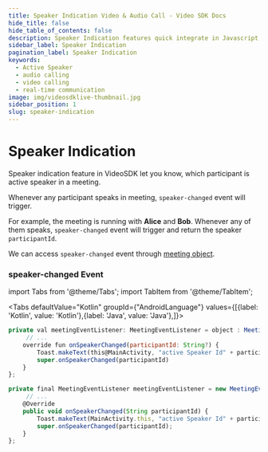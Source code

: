 ```yaml
---
title: Speaker Indication Video & Audio Call - Video SDK Docs
hide_title: false
hide_table_of_contents: false
description: Speaker Indication features quick integrate in Javascript, React JS, Android, IOS, React Native, Flutter with Video SDK to add live video & audio conferencing to your applications.
sidebar_label: Speaker Indication
pagination_label: Speaker Indication
keywords:
  - Active Speaker
  - audio calling
  - video calling
  - real-time communication
image: img/videosdklive-thumbnail.jpg
sidebar_position: 1
slug: speaker-indication
---
```


# Speaker Indication

Speaker indication feature in VideoSDK let you know, which participant is active speaker in a meeting.

Whenever any participant speaks in meeting, `speaker-changed` event will trigger.

For example, the meeting is running with **Alice** and **Bob**. Whenever any of them speaks, `speaker-changed` event will trigger and return the speaker `participantId`.

We can access `speaker-changed` event through [meeting object](/android/guide/video-and-audio-calling-api-sdk/features/start-join-meeting).

### speaker-changed Event

import Tabs from '@theme/Tabs';
import TabItem from '@theme/TabItem';

<Tabs
defaultValue="Kotlin"
groupId={"AndroidLanguage"}
values={[{label: 'Kotlin', value: 'Kotlin'},{label: 'Java', value: 'Java'},]}>

<TabItem value="Kotlin">

```js
private val meetingEventListener: MeetingEventListener = object : MeetingEventListener() {
     // ...
    override fun onSpeakerChanged(participantId: String?) {
        Toast.makeText(this@MainActivity, "active Speaker Id" + participantId, Toast.LENGTH_SHORT).show();
        super.onSpeakerChanged(participantId)
    }
};
```

</TabItem>

<TabItem value="Java">

```js
private final MeetingEventListener meetingEventListener = new MeetingEventListener() {
     // ...
    @Override
    public void onSpeakerChanged(String participantId) {
        Toast.makeText(MainActivity.this, "active Speaker Id" + participantId, Toast.LENGTH_SHORT).show();
        super.onSpeakerChanged(participantId);
    }
};
```

</TabItem>

</Tabs>
